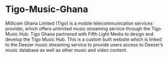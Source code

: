# Tigo-Music-Ghana
Millicom Ghana Limited (Tigo) is a mobile telecommunication services provider, which offers unlimited music streaming service through the Tigo Music Hub.   Tigo Ghana partnered with Fifth Light Media to design and develop the Tigo Music Hub. This is a custom built website which is linked to the Deezer music streaming service to provide users access to Deezer’s music database as well as other music and video content.
